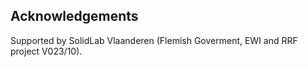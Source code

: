 ## Acknowledgements

Supported by SolidLab Vlaanderen (Flemish Goverment, EWI and RRF project V023/10).
